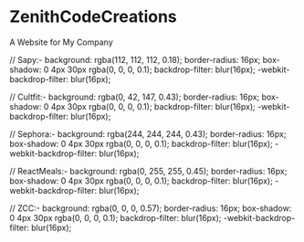 # ZenithCodeCreations
A Website for My Company




// Sapy:-
background: rgba(112, 112, 112, 0.18);
border-radius: 16px;
box-shadow: 0 4px 30px rgba(0, 0, 0, 0.1);
backdrop-filter: blur(16px);
-webkit-backdrop-filter: blur(16px);


// Cultfit:-
background: rgba(0, 42, 147, 0.43);
border-radius: 16px;
box-shadow: 0 4px 30px rgba(0, 0, 0, 0.1);
backdrop-filter: blur(16px);
-webkit-backdrop-filter: blur(16px);


// Sephora:-
background: rgba(244, 244, 244, 0.43);
border-radius: 16px;
box-shadow: 0 4px 30px rgba(0, 0, 0, 0.1);
backdrop-filter: blur(16px);
-webkit-backdrop-filter: blur(16px);


// ReactMeals:-
background: rgba(0, 255, 255, 0.45);
border-radius: 16px;
box-shadow: 0 4px 30px rgba(0, 0, 0, 0.1);
backdrop-filter: blur(16px);
-webkit-backdrop-filter: blur(16px);


// ZCC:-
background: rgba(0, 0, 0, 0.57);
border-radius: 16px;
box-shadow: 0 4px 30px rgba(0, 0, 0, 0.1);
backdrop-filter: blur(16px);
-webkit-backdrop-filter: blur(16px);